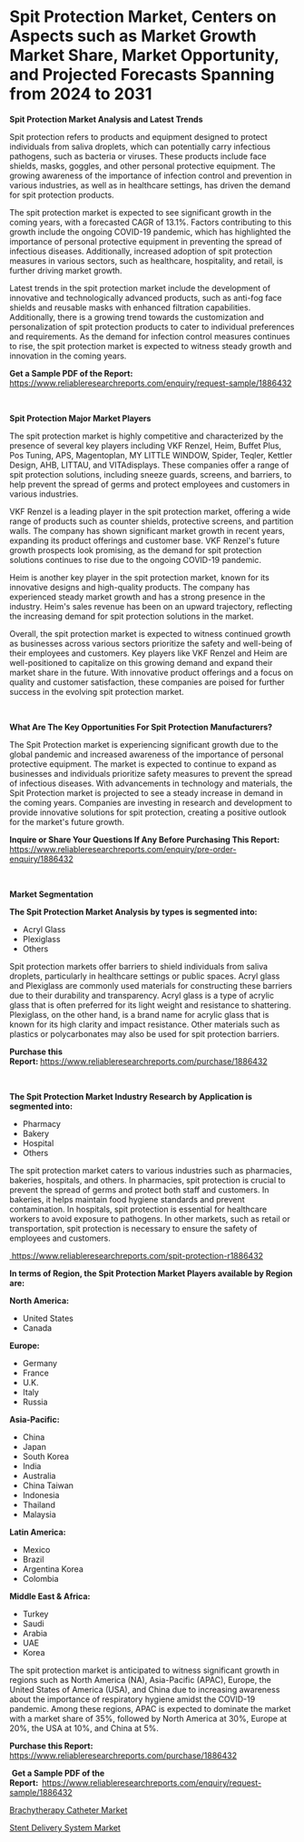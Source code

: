 <p><h1>Spit Protection Market, Centers on Aspects such as Market Growth Market Share, Market Opportunity, and Projected Forecasts Spanning from 2024 to 2031</h1></p><p><strong>Spit Protection Market Analysis and Latest Trends</strong></p>
<p><p>Spit protection refers to products and equipment designed to protect individuals from saliva droplets, which can potentially carry infectious pathogens, such as bacteria or viruses. These products include face shields, masks, goggles, and other personal protective equipment. The growing awareness of the importance of infection control and prevention in various industries, as well as in healthcare settings, has driven the demand for spit protection products.</p><p>The spit protection market is expected to see significant growth in the coming years, with a forecasted CAGR of 13.1%. Factors contributing to this growth include the ongoing COVID-19 pandemic, which has highlighted the importance of personal protective equipment in preventing the spread of infectious diseases. Additionally, increased adoption of spit protection measures in various sectors, such as healthcare, hospitality, and retail, is further driving market growth.</p><p>Latest trends in the spit protection market include the development of innovative and technologically advanced products, such as anti-fog face shields and reusable masks with enhanced filtration capabilities. Additionally, there is a growing trend towards the customization and personalization of spit protection products to cater to individual preferences and requirements. As the demand for infection control measures continues to rise, the spit protection market is expected to witness steady growth and innovation in the coming years.</p></p>
<p><strong>Get a Sample PDF of the Report:&nbsp;</strong> <a href="https://www.reliableresearchreports.com/enquiry/request-sample/1886432">https://www.reliableresearchreports.com/enquiry/request-sample/1886432</a></p>
<p>&nbsp;</p>
<p><strong>Spit Protection Major Market Players</strong></p>
<p><p>The spit protection market is highly competitive and characterized by the presence of several key players including VKF Renzel, Heim, Buffet Plus, Pos Tuning, APS, Magentoplan, MY LITTLE WINDOW, Spider, Teqler, Kettler Design, AHB, LITTAU, and VITAdisplays. These companies offer a range of spit protection solutions, including sneeze guards, screens, and barriers, to help prevent the spread of germs and protect employees and customers in various industries.</p><p>VKF Renzel is a leading player in the spit protection market, offering a wide range of products such as counter shields, protective screens, and partition walls. The company has shown significant market growth in recent years, expanding its product offerings and customer base. VKF Renzel's future growth prospects look promising, as the demand for spit protection solutions continues to rise due to the ongoing COVID-19 pandemic.</p><p>Heim is another key player in the spit protection market, known for its innovative designs and high-quality products. The company has experienced steady market growth and has a strong presence in the industry. Heim's sales revenue has been on an upward trajectory, reflecting the increasing demand for spit protection solutions in the market.</p><p>Overall, the spit protection market is expected to witness continued growth as businesses across various sectors prioritize the safety and well-being of their employees and customers. Key players like VKF Renzel and Heim are well-positioned to capitalize on this growing demand and expand their market share in the future. With innovative product offerings and a focus on quality and customer satisfaction, these companies are poised for further success in the evolving spit protection market.</p></p>
<p>&nbsp;</p>
<p><strong>What Are The Key Opportunities For Spit Protection Manufacturers?</strong></p>
<p><p>The Spit Protection market is experiencing significant growth due to the global pandemic and increased awareness of the importance of personal protective equipment. The market is expected to continue to expand as businesses and individuals prioritize safety measures to prevent the spread of infectious diseases. With advancements in technology and materials, the Spit Protection market is projected to see a steady increase in demand in the coming years. Companies are investing in research and development to provide innovative solutions for spit protection, creating a positive outlook for the market's future growth.</p></p>
<p><strong>Inquire or Share Your Questions If Any Before Purchasing This Report:</strong> <a href="https://www.reliableresearchreports.com/enquiry/pre-order-enquiry/1886432">https://www.reliableresearchreports.com/enquiry/pre-order-enquiry/1886432</a></p>
<p>&nbsp;</p>
<p><strong>Market Segmentation</strong></p>
<p><strong>The Spit Protection Market Analysis by types is segmented into:</strong></p>
<p><ul><li>Acryl Glass</li><li>Plexiglass</li><li>Others</li></ul></p>
<p><p>Spit protection markets offer barriers to shield individuals from saliva droplets, particularly in healthcare settings or public spaces. Acryl glass and Plexiglass are commonly used materials for constructing these barriers due to their durability and transparency. Acryl glass is a type of acrylic glass that is often preferred for its light weight and resistance to shattering. Plexiglass, on the other hand, is a brand name for acrylic glass that is known for its high clarity and impact resistance. Other materials such as plastics or polycarbonates may also be used for spit protection barriers.</p></p>
<p><strong>Purchase this Report:&nbsp;</strong><a href="https://www.reliableresearchreports.com/purchase/1886432">https://www.reliableresearchreports.com/purchase/1886432</a></p>
<p>&nbsp;</p>
<p><strong>The Spit Protection Market Industry Research by Application is segmented into:</strong></p>
<p><ul><li>Pharmacy</li><li>Bakery</li><li>Hospital</li><li>Others</li></ul></p>
<p><p>The spit protection market caters to various industries such as pharmacies, bakeries, hospitals, and others. In pharmacies, spit protection is crucial to prevent the spread of germs and protect both staff and customers. In bakeries, it helps maintain food hygiene standards and prevent contamination. In hospitals, spit protection is essential for healthcare workers to avoid exposure to pathogens. In other markets, such as retail or transportation, spit protection is necessary to ensure the safety of employees and customers.</p></p>
<p><a href="https://www.reliableresearchreports.com/spit-protection-r1886432">&nbsp;https://www.reliableresearchreports.com/spit-protection-r1886432</a></p>
<p><strong>In terms of Region, the Spit Protection Market Players available by Region are:</strong></p>
<p>
    <p> <strong> North America: </strong>
        <ul>
            <li>United States</li>
            <li>Canada</li>
        </ul>
        </p> 
    <p> <strong> Europe: </strong>
        <ul>
            <li>Germany</li>
            <li>France</li>
            <li>U.K.</li>
            <li>Italy</li>
            <li>Russia</li>
        </ul>
        </p> 
    <p> <strong> Asia-Pacific: </strong>
        <ul>
            <li>China</li>
            <li>Japan</li>
            <li>South Korea</li>
            <li>India</li>
            <li>Australia</li>
            <li>China Taiwan</li>
            <li>Indonesia</li>
            <li>Thailand</li>
            <li>Malaysia</li>
        </ul>
        </p> 
    <p> <strong> Latin America: </strong>
        <ul>
            <li>Mexico</li>
            <li>Brazil</li>
            <li>Argentina Korea</li>
            <li>Colombia</li>
        </ul>
        </p> 
    <p> <strong> Middle East & Africa: </strong>
        <ul>
            <li>Turkey</li>
            <li>Saudi</li>
            <li>Arabia</li>
            <li>UAE</li>
            <li>Korea</li>
        </ul>
    </p>
    </p>
<p><p>The spit protection market is anticipated to witness significant growth in regions such as North America (NA), Asia-Pacific (APAC), Europe, the United States of America (USA), and China due to increasing awareness about the importance of respiratory hygiene amidst the COVID-19 pandemic. Among these regions, APAC is expected to dominate the market with a market share of 35%, followed by North America at 30%, Europe at 20%, the USA at 10%, and China at 5%.</p></p>
<p><strong>Purchase this Report: </strong><a href="https://www.reliableresearchreports.com/purchase/1886432">https://www.reliableresearchreports.com/purchase/1886432</a></p>
<p>&nbsp;<strong>Get a Sample PDF of the Report:&nbsp;&nbsp;</strong><a href="https://www.reliableresearchreports.com/enquiry/request-sample/1886432">https://www.reliableresearchreports.com/enquiry/request-sample/1886432</a></p>
<p><strong></strong></p>
<p><p><a href="https://view.publitas.com/reportprime-1/brachytherapy-catheter-market-analysis-report-global-insights-by-region-type-single-lumen-balloon-catheters-slb-multi-lumen-balloon-catheters-mlb-and-application-hospital-medical-equipment-supplier-other-from-2024-to-2031/">Brachytherapy Catheter Market</a></p><p><a href="https://view.publitas.com/reportprime-1/insights-into-stent-delivery-system-market-share-and-competitive-landscape-for-period-from-2024-to-2031/">Stent Delivery System Market</a></p></p>